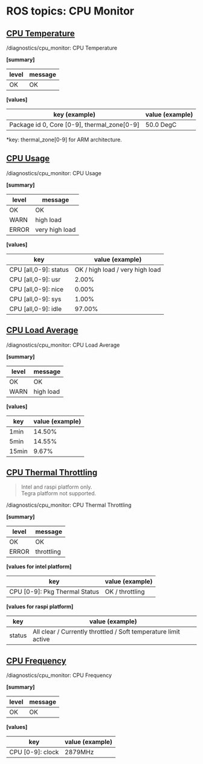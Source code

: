 # ROS topics: CPU Monitor

## <u>CPU Temperature</u>

/diagnostics/cpu_monitor: CPU Temperature

<b>[summary]</b>

| level | message |
| ----- | ------- |
| OK    | OK      |

<b>[values]</b>

| key (example)                               | value (example) |
| ------------------------------------------- | --------------- |
| Package id 0, Core [0-9], thermal_zone[0-9] | 50.0 DegC       |

\*key: thermal_zone[0-9] for ARM architecture.

## <u>CPU Usage</u>

/diagnostics/cpu_monitor: CPU Usage

<b>[summary]</b>

| level | message        |
| ----- | -------------- |
| OK    | OK             |
| WARN  | high load      |
| ERROR | very high load |

<b>[values]</b>

| key                   | value (example)                 |
| --------------------- | ------------------------------- |
| CPU [all,0-9]: status | OK / high load / very high load |
| CPU [all,0-9]: usr    | 2.00%                           |
| CPU [all,0-9]: nice   | 0.00%                           |
| CPU [all,0-9]: sys    | 1.00%                           |
| CPU [all,0-9]: idle   | 97.00%                          |

## <u>CPU Load Average</u>

/diagnostics/cpu_monitor: CPU Load Average

<b>[summary]</b>

| level | message   |
| ----- | --------- |
| OK    | OK        |
| WARN  | high load |

<b>[values]</b>

| key   | value (example) |
| ----- | --------------- |
| 1min  | 14.50%          |
| 5min  | 14.55%          |
| 15min | 9.67%           |

## <u>CPU Thermal Throttling</u>

> Intel and raspi platform only.<br>
> Tegra platform not supported.

/diagnostics/cpu_monitor: CPU Thermal Throttling

<b>[summary]</b>

| level | message    |
| ----- | ---------- |
| OK    | OK         |
| ERROR | throttling |

<b>[values for intel platform]</b>

| key                           | value (example) |
| ----------------------------- | --------------- |
| CPU [0-9]: Pkg Thermal Status | OK / throttling |

<b>[values for raspi platform]</b>

| key    | value (example)                                                 |
| ------ | --------------------------------------------------------------- |
| status | All clear / Currently throttled / Soft temperature limit active |

## <u>CPU Frequency</u>

/diagnostics/cpu_monitor: CPU Frequency

<b>[summary]</b>

| level | message |
| ----- | ------- |
| OK    | OK      |

<b>[values]</b>

| key              | value (example) |
| ---------------- | --------------- |
| CPU [0-9]: clock | 2879MHz         |
